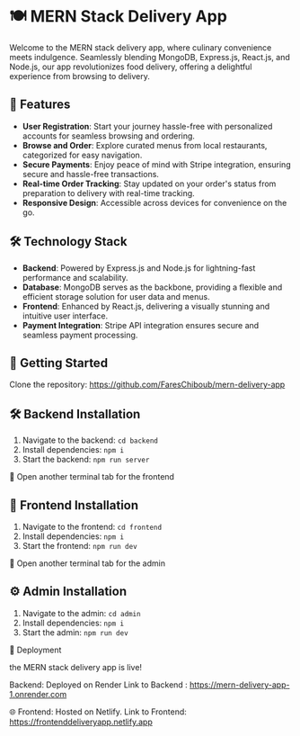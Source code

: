 # 🍽️ MERN Stack Delivery App

Welcome to the MERN stack delivery app, where culinary convenience meets indulgence. Seamlessly blending MongoDB, Express.js, React.js, and Node.js, our app revolutionizes food delivery, offering a delightful experience from browsing to delivery.

## 🚀 Features

- **User Registration**: Start your journey hassle-free with personalized accounts for seamless browsing and ordering.
- **Browse and Order**: Explore curated menus from local restaurants, categorized for easy navigation.
- **Secure Payments**: Enjoy peace of mind with Stripe integration, ensuring secure and hassle-free transactions.
- **Real-time Order Tracking**: Stay updated on your order's status from preparation to delivery with real-time tracking.
- **Responsive Design**: Accessible across devices for convenience on the go.

## 🛠️ Technology Stack

- **Backend**: Powered by Express.js and Node.js for lightning-fast performance and scalability.
- **Database**: MongoDB serves as the backbone, providing a flexible and efficient storage solution for user data and menus.
- **Frontend**: Enhanced by React.js, delivering a visually stunning and intuitive user interface.
- **Payment Integration**: Stripe API integration ensures secure and seamless payment processing.

## 🏁 Getting Started

 Clone the repository: https://github.com/FaresChiboub/mern-delivery-app

## 🛠️ Backend Installation

1. Navigate to the backend: `cd backend`
2. Install dependencies: `npm i`
3. Start the backend: `npm run server`

🔄 Open another terminal tab for the frontend

## 🚀 Frontend Installation

1. Navigate to the frontend: `cd frontend`
2. Install dependencies: `npm i`
3. Start the frontend: `npm run dev`

🔄 Open another terminal tab for the admin

## ⚙️ Admin Installation

1. Navigate to the admin: `cd admin`
2. Install dependencies: `npm i`
3. Start the admin: `npm run dev`

🚀 Deployment

the MERN stack delivery app is live!
   
Backend: Deployed on Render Link to Backend : https://mern-delivery-app-1.onrender.com
    
🌐 Frontend: Hosted on Netlify. Link to Frontend: https://frontenddeliveryapp.netlify.app